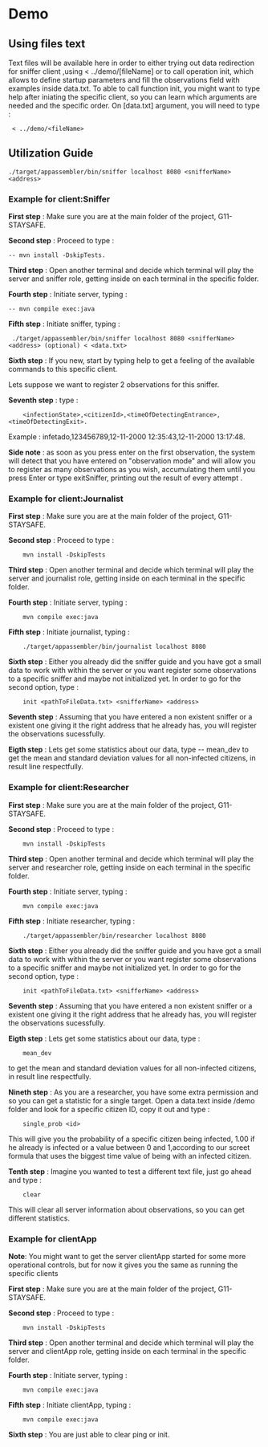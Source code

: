 

# Demo


## Using files text


Text files will be available here in order to either trying out data redirection for sniffer client ,using < ../demo/[fileName] or to call operation init, which allows to define startup parameters and fill the observations field with examples inside data.txt.
To able to call function init, you might want to type help after  iniating the specific client, so you can learn which arguments are needed and the specific order.
On [data.txt] argument, you will need to type :

```
 < ../demo/<fileName>
```

## Utilization Guide

```
./target/appassembler/bin/sniffer localhost 8080 <snifferName> <address>
```


### Example for client:Sniffer


**First step** : Make sure you are at the main folder of the project, G11-STAYSAFE.

**Second step** : Proceed to type :

```
-- mvn install -DskipTests.
```

**Third step** : Open another terminal and decide which terminal will play the server and sniffer role, getting inside on each terminal in the specific folder.

**Fourth step** : Initiate server, typing :

```
-- mvn compile exec:java 
```

**Fifth step** : Initiate sniffer, typing : 

```
 ./target/appassembler/bin/sniffer localhost 8080 <snifferName> <address> (optional) < <data.txt>   
```

**Sixth step** : If you new, start by typing help to get a feeling of the available commands to this specific client.

Lets suppose we want to register 2 observations for this sniffer.

**Seventh step** : type :
```
    <infectionState>,<citizenId>,<timeOfDetectingEntrance>,<timeOfDetectingExit>.
```

Example : infetado,123456789,12-11-2000 12:35:43,12-11-2000 13:17:48.

**Side note** : as soon as you press enter on the first observation, the system will detect that you have entered on "observation mode" and will allow you to register as many observations as you wish, accumulating them until you press Enter or type exitSniffer, printing out the result of every attempt .


### Example for client:Journalist


**First step** : Make sure you are at the main folder of the project, G11-STAYSAFE.

**Second step** : Proceed to type :

```
    mvn install -DskipTests
```

**Third step** : Open another terminal and decide which terminal will play the server and journalist role, getting inside on each terminal in the specific folder.

**Fourth step** : Initiate server, typing :

```
    mvn compile exec:java 
```

**Fifth step** : Initiate journalist, typing :

```
    ./target/appassembler/bin/journalist localhost 8080
```

**Sixth step** : Either you already did the sniffer guide and you have got a small data to work with within the server or you want register some observations to a specific sniffer and maybe not initialized yet. In order to go for the second option, type :

```
    init <pathToFileData.txt> <snifferName> <address>
```

**Seventh step** : Assuming that you have entered a non existent sniffer or a existent one giving it the right address that he already has, you will register the observations sucessfully.

**Eigth step** : Lets get some statistics about our data, type -- mean_dev to get the mean and standard deviation values for all non-infected citizens, in result line respectfully.


### Example for client:Researcher


**First step** : Make sure you are at the main folder of the project, G11-STAYSAFE.

**Second step** : Proceed to type :

```
    mvn install -DskipTests
```

**Third step** : Open another terminal and decide which terminal will play the server and researcher role, getting inside on each terminal in the specific folder.

**Fourth step** : Initiate server, typing :

```
    mvn compile exec:java 
```

**Fifth step** : Initiate researcher, typing :

```
    ./target/appassembler/bin/researcher localhost 8080
```

**Sixth step** : Either you already did the sniffer guide and you have got a small data to work with within the server or you want register some observations to a specific sniffer and maybe not initialized yet. In order to go for the second option, type :

```
    init <pathToFileData.txt> <snifferName> <address>
```

**Seventh step** : Assuming that you have entered a non existent sniffer or a existent one giving it the right address that he already has, you will register the observations sucessfully.

**Eigth step** : Lets get some statistics about our data, type :

```
    mean_dev
```

 to get the mean and standard deviation values for all non-infected citizens, in result line respectfully.

**Nineth step** : As you are a researcher, you have some extra permission and so you can get a statistic for a single target. Open a data.text inside /demo folder and look for a specific citizen ID, copy it out and type :

``` 
    single_prob <id>
```

This will give you the probability of a specific citizen being infected, 1.00 if he already is infected or a value between 0 and 1,according to our screet formula that uses the biggest time value of being with an infected citizen.

**Tenth step** : Imagine you wanted to test a different text file, just go ahead and type :

```
    clear
``` 
This will clear all server information about observations, so you can get different statistics.


### Example for clientApp


**Note**: You might want to get the server clientApp started for some more operational controls, but for now it gives you the same as running the specific clients

**First step** : Make sure you are at the main folder of the project, G11-STAYSAFE.

**Second step** : Proceed to type :
```
    mvn install -DskipTests
```

**Third step** : Open another terminal and decide which terminal will play the server and clientApp role, getting inside on each terminal in the specific folder.

**Fourth step** : Initiate server, typing :

```
    mvn compile exec:java 
```

**Fifth step** : Initiate clientApp, typing :

```
    mvn compile exec:java
```

**Sixth step** : You are just able to clear ping or init.
